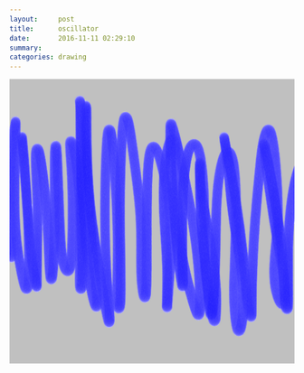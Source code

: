 ```yaml
---
layout:     post
title:      oscillator
date:       2016-11-11 02:29:10
summary:    
categories: drawing
---
```

![oscillator](/images/diary/oscillator.png "It won't fucking coverge!")
